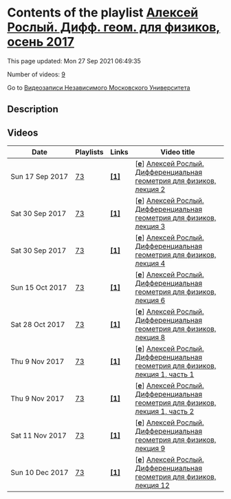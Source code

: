 # Contents of the playlist [Алексей Рослый. Дифф. геом. для физиков, осень 2017](https://www.youtube.com/playlist?list=PLp9ABVh6_x4F-SSNNRVljSpGCbTqnTGup)

This page updated: Mon 27 Sep 2021 06:49:35

Number of videos: [9](#videos)

Go to [Видеозаписи Независимого Московского Университета](../README.md)

## Description



## Videos

|Date|Playlists|Links|Video title|
|---|---|---|---|
| Sun&nbsp;17&nbsp;Sep&nbsp;2017 | [73](../playlists/73 "Алексей Рослый. Дифф. геом. для физиков, осень 2017") | [**[1]**](http://ium.mccme.ru/f17/f17-mfti-Diff-Geometry-Rosly.pdf) | [[**e**](https://studio.youtube.com/video/ZFEemGt0SN4/edit "Edit")] [Алексей Рослый. Дифференциальная геометрия для физиков, лекция 2](https://www.youtube.com/watch?v=ZFEemGt0SN4&list=PLp9ABVh6_x4F-SSNNRVljSpGCbTqnTGup "По техническим причинам Лекция 1 отсутствует. Приносим вам свои извинения.&#013;Совместный с ФОПФ МФТИ спецкурс для 3 курса, рекомендовано для сдавших курс дифференциальной геометрии обязательной программы НМУ.&#013;14 сентября 2017 г. 14:30, НМУ 303 (Москва, Большой Власьевский пер., 11)&#013;http://ium.mccme.ru/f17/f17-mfti-Diff-Geometry-Rosly.pdf") |
| Sat&nbsp;30&nbsp;Sep&nbsp;2017 | [73](../playlists/73 "Алексей Рослый. Дифф. геом. для физиков, осень 2017") | [**[1]**](http://ium.mccme.ru/f17/f17-mfti-Diff-Geometry-Rosly.pdf) | [[**e**](https://studio.youtube.com/video/rEkSf7pXJxo/edit "Edit")] [Алексей Рослый. Дифференциальная геометрия для физиков, лекция 3](https://www.youtube.com/watch?v=rEkSf7pXJxo&list=PLp9ABVh6_x4F-SSNNRVljSpGCbTqnTGup "Совместный с ФОПФ МФТИ спецкурс для 3 курса, рекомендовано для сдавших курс дифференциальной геометрии обязательной программы НМУ.&#013;21 сентября 2017 г. 14:30, НМУ 303 (Москва, Большой Власьевский пер., 11)&#013;http://ium.mccme.ru/f17/f17-mfti-Diff-Geometry-Rosly.pdf") |
| Sat&nbsp;30&nbsp;Sep&nbsp;2017 | [73](../playlists/73 "Алексей Рослый. Дифф. геом. для физиков, осень 2017") | [**[1]**](http://ium.mccme.ru/f17/f17-mfti-Diff-Geometry-Rosly.pdf) | [[**e**](https://studio.youtube.com/video/JdbLWDpT9TA/edit "Edit")] [Алексей Рослый. Дифференциальная геометрия для физиков, лекция 4](https://www.youtube.com/watch?v=JdbLWDpT9TA&list=PLp9ABVh6_x4F-SSNNRVljSpGCbTqnTGup "Совместный с ФОПФ МФТИ спецкурс для 3 курса, рекомендовано для сдавших курс дифференциальной геометрии обязательной программы НМУ.&#013;28 сентября 2017 г. 14:30, НМУ 303 (Москва, Большой Власьевский пер., 11)&#013;http://ium.mccme.ru/f17/f17-mfti-Diff-Geometry-Rosly.pdf") |
| Sun&nbsp;15&nbsp;Oct&nbsp;2017 | [73](../playlists/73 "Алексей Рослый. Дифф. геом. для физиков, осень 2017") | [**[1]**](http://ium.mccme.ru/f17/f17-mfti-Diff-Geometry-Rosly.pdf) | [[**e**](https://studio.youtube.com/video/pfPQP5seXMQ/edit "Edit")] [Алексей Рослый. Дифференциальная геометрия для физиков, лекция 6](https://www.youtube.com/watch?v=pfPQP5seXMQ&list=PLp9ABVh6_x4F-SSNNRVljSpGCbTqnTGup "Совместный с ФОПФ МФТИ спецкурс для 3 курса, рекомендовано для сдавших курс дифференциальной геометрии обязательной программы НМУ.&#013;12 октября 2017 г. 14:30, НМУ 303 (Москва, Большой Власьевский пер., 11)&#013;http://ium.mccme.ru/f17/f17-mfti-Diff-Geometry-Rosly.pdf") |
| Sat&nbsp;28&nbsp;Oct&nbsp;2017 | [73](../playlists/73 "Алексей Рослый. Дифф. геом. для физиков, осень 2017") | [**[1]**](http://ium.mccme.ru/f17/f17-mfti-Diff-Geometry-Rosly.pdf) | [[**e**](https://studio.youtube.com/video/HA8bFEkVGr0/edit "Edit")] [Алексей Рослый. Дифференциальная геометрия для физиков, лекция 8](https://www.youtube.com/watch?v=HA8bFEkVGr0&list=PLp9ABVh6_x4F-SSNNRVljSpGCbTqnTGup "Совместный с ФОПФ МФТИ спецкурс для 3 курса, рекомендовано для сдавших курс дифференциальной геометрии обязательной программы НМУ.&#013;26 октября 2017 г. 14:30, НМУ 303 (Москва, Большой Власьевский пер., 11)&#013;http://ium.mccme.ru/f17/f17-mfti-Diff-Geometry-Rosly.pdf") |
| Thu&nbsp;9&nbsp;Nov&nbsp;2017 | [73](../playlists/73 "Алексей Рослый. Дифф. геом. для физиков, осень 2017") | [**[1]**](http://ium.mccme.ru/f17/f17-mfti-Diff-Geometry-Rosly.pdf) | [[**e**](https://studio.youtube.com/video/WLwVN7QZvIQ/edit "Edit")] [Алексей Рослый. Дифференциальная геометрия для физиков, лекция 1, часть 1](https://www.youtube.com/watch?v=WLwVN7QZvIQ&list=PLp9ABVh6_x4F-SSNNRVljSpGCbTqnTGup "Исправленная лекция. Приносим извинения за промедление. &#013;Совместный с ФОПФ МФТИ спецкурс для 3 курса, рекомендовано для сдавших курс дифференциальной геометрии обязательной программы НМУ.&#013;7 сентября 2017 г. 14:30, НМУ 303 (Москва, Большой Власьевский пер., 11)&#013;http://ium.mccme.ru/f17/f17-mfti-Diff-Geometry-Rosly.pdf") |
| Thu&nbsp;9&nbsp;Nov&nbsp;2017 | [73](../playlists/73 "Алексей Рослый. Дифф. геом. для физиков, осень 2017") | [**[1]**](http://ium.mccme.ru/f17/f17-mfti-Diff-Geometry-Rosly.pdf) | [[**e**](https://studio.youtube.com/video/nElMuluMPsE/edit "Edit")] [Алексей Рослый. Дифференциальная геометрия для физиков, лекция 1, часть 2](https://www.youtube.com/watch?v=nElMuluMPsE&list=PLp9ABVh6_x4F-SSNNRVljSpGCbTqnTGup "Исправленная лекция. Приносим извинения за промедление. &#013;Совместный с ФОПФ МФТИ спецкурс для 3 курса, рекомендовано для сдавших курс дифференциальной геометрии обязательной программы НМУ.&#013;7 сентября 2017 г. 14:30, НМУ 303 (Москва, Большой Власьевский пер., 11)&#013;http://ium.mccme.ru/f17/f17-mfti-Diff-Geometry-Rosly.pdf") |
| Sat&nbsp;11&nbsp;Nov&nbsp;2017 | [73](../playlists/73 "Алексей Рослый. Дифф. геом. для физиков, осень 2017") | [**[1]**](http://ium.mccme.ru/f17/f17-mfti-Diff-Geometry-Rosly.pdf) | [[**e**](https://studio.youtube.com/video/2Cs-qLKveTs/edit "Edit")] [Алексей Рослый. Дифференциальная геометрия для физиков, лекция 9](https://www.youtube.com/watch?v=2Cs-qLKveTs&list=PLp9ABVh6_x4F-SSNNRVljSpGCbTqnTGup "Совместный с ФОПФ МФТИ спецкурс для 3 курса, рекомендовано для сдавших курс дифференциальной геометрии обязательной программы НМУ.&#013;9 ноября 2017 г. 14:30, НМУ 303 (Москва, Большой Власьевский пер., 11)&#013;http://ium.mccme.ru/f17/f17-mfti-Diff-Geometry-Rosly.pdf") |
| Sun&nbsp;10&nbsp;Dec&nbsp;2017 | [73](../playlists/73 "Алексей Рослый. Дифф. геом. для физиков, осень 2017") | [**[1]**](http://ium.mccme.ru/f17/f17-mfti-Diff-Geometry-Rosly.pdf) | [[**e**](https://studio.youtube.com/video/R4OJpEV2ilA/edit "Edit")] [Алексей Рослый. Дифференциальная геометрия для физиков, лекция 12](https://www.youtube.com/watch?v=R4OJpEV2ilA&list=PLp9ABVh6_x4F-SSNNRVljSpGCbTqnTGup "Совместный с ФОПФ МФТИ спецкурс для 3 курса, рекомендовано для сдавших курс дифференциальной геометрии обязательной программы НМУ.&#013;30 ноября 2017 г. 14:30, НМУ 303 (Москва, Большой Власьевский пер., 11)&#013;http://ium.mccme.ru/f17/f17-mfti-Diff-Geometry-Rosly.pdf") |
